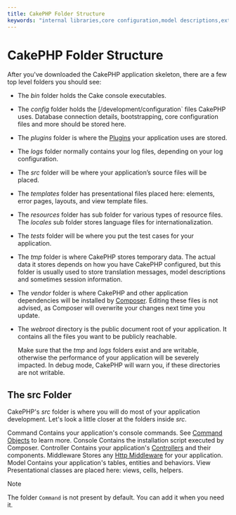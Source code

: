 ```yaml
---
title: CakePHP Folder Structure
keywords: "internal libraries,core configuration,model descriptions,external vendors,connection details,folder structure,party libraries,personal commitment,database connection,internationalization,configuration files,folders,application development,readme,lib,configured,logs,config,third party,cakephp"
---
```


# CakePHP Folder Structure

After you've downloaded the CakePHP application skeleton, there are a few top
level folders you should see:

- The *bin* folder holds the Cake console executables.
- The *config* folder holds the [/development/configuration` files
  CakePHP uses. Database connection details, bootstrapping, core configuration files
  and more should be stored here.
- The *plugins* folder is where the [Plugins](/en/plugins.md) your application uses are stored.
- The *logs* folder normally contains your log files, depending on your log
  configuration.
- The *src* folder will be where your application’s source files will be placed.
- The *templates* folder has presentational files placed here:
  elements, error pages, layouts, and view template files.
- The *resources* folder has sub folder for various types of resource files.
  The *locales* sub folder stores language files for internationalization.
- The *tests* folder will be where you put the test cases for your application.
- The *tmp* folder is where CakePHP stores temporary data. The actual data it
  stores depends on how you have CakePHP configured, but this folder
  is usually used to store translation messages, model descriptions and sometimes
  session information.
- The *vendor* folder is where CakePHP and other application dependencies will
  be installed by [Composer](https://getcomposer.org). Editing these files is not
  advised, as Composer will overwrite your changes next time you update.
- The *webroot* directory is the public document root of your application. It
  contains all the files you want to be publicly reachable.

  Make sure that the *tmp* and *logs* folders exist and are writable,
  otherwise the performance of your application will be severely
  impacted. In debug mode, CakePHP will warn you, if these directories are not
  writable.

## The src Folder

CakePHP's *src* folder is where you will do most of your application
development. Let's look a little closer at the folders inside
*src*.

Command
Contains your application's console commands. See
[Command Objects](/en/console-commands/commands.md) to learn more.
Console
Contains the installation script executed by Composer.
Controller
Contains your application's [Controllers](/en/controllers.md) and their components.
Middleware
Stores any [Http Middleware](/en/controllers/middleware.md) for your application.
Model
Contains your application's tables, entities and behaviors.
View
Presentational classes are placed here: views, cells, helpers.

> [!NOTE]
> The folder `Command` is not present by default.
> You can add it when you need it.
>